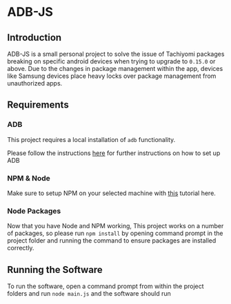 # ADB-JS

## Introduction

ADB-JS is a small personal project to solve the issue of Tachiyomi packages breaking on specific android devices
when trying to upgrade to `0.15.0` or above. Due to the changes in package management within the app, devices like 
Samsung devices place heavy locks over package management from unauthorized apps. 

## Requirements

### ADB

This project requires a local installation of `adb` functionality. 

Please follow the instructions [here](https://www.xda-developers.com/install-adb-windows-macos-linux/#how-to-set-up-adb-on-your-computer)
for further instructions on how to set up ADB 

### NPM & Node

Make sure to setup NPM on your selected machine with [this](https://docs.npmjs.com/downloading-and-installing-node-js-and-npm) tutorial here.

### Node Packages

Now that you have Node and NPM working,
This project works on a number of packages, so please run `npm install` by opening command prompt in the project folder and running the command to ensure 
packages are installed correctly. 

## Running the Software

To run the software, open a command prompt from within the project folders and run `node main.js` and the software should run